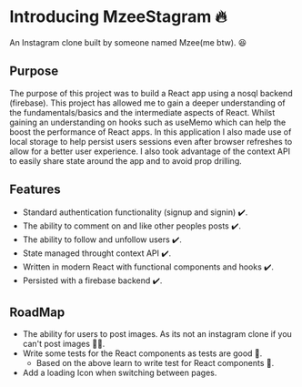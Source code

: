 # Introducing MzeeStagram 🔥
  An Instagram clone built by someone named Mzee(me btw). 😆
  
## Purpose

The purpose of this project was to build a React app using a nosql backend (firebase). This project has allowed me to gain a deeper understanding of the fundamentals/basics and the intermediate aspects of React. Whilst gaining an understanding on hooks such as useMemo which can help the boost the performance of React apps. In this application I also made use of local storage to help persist users sessions even after browser refreshes to allow for a better user experience. I also took advantage of the context API to easily share state around the app and to avoid prop drilling.

## Features
  * Standard authentication functionality (signup and signin) ✔️.
  * The ability to comment on and like other peoples posts ✔️.
  * The ability to follow and unfollow users ✔️.
  * State managed throught context API ✔️.
  * Written in modern React with functional components and hooks ✔️.
  * Persisted with a firebase backend ✔️.

## RoadMap
  * The ability for users to post images. As its not an instagram clone if you can't post images 🤦‍♂️.
  * Write some tests for the React components as tests are good 🧪. 
      * Based on the above learn to write test for React components 🙂.
  * Add a loading Icon when switching between pages.

